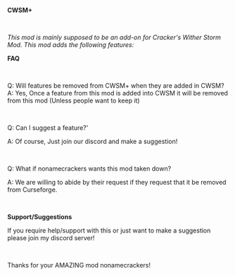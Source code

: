 **CWSM+**

 

_This mod is mainly supposed to be an add-on for Cracker's Wither Storm Mod. This mod adds the following features:_



**FAQ**

 

Q: Will features be removed from CWSM+ when they are added in CWSM?
A: Yes, Once a feature from this mod is added into CWSM it will be removed from this mod (Unless people want to keep it)

 

Q: Can I suggest a feature?'

A: Of course, Just join our discord and make a suggestion!

 

Q: What if nonamecrackers wants this mod taken down?

A: We are willing to abide by their request if they request that it be removed from Curseforge.

 


**Support/Suggestions**

If you require help/support with this or just want to make a suggestion please join my discord server!

 

Thanks for your AMAZING mod nonamecrackers!
